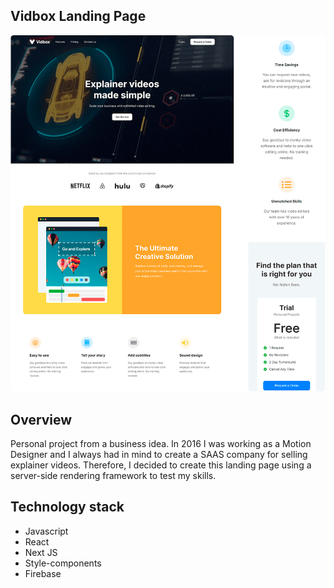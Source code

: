 ## Vidbox Landing Page

![Preview](public/images/landing_preview.png)

## Overview

Personal project from a business idea. In 2016 I was working as a Motion Designer and I always had in mind to create a SAAS company for selling explainer videos. Therefore, I decided to create this landing page using a server-side rendering framework to test my skills.

## Technology stack

- Javascript
- React
- Next JS
- Style-components
- Firebase